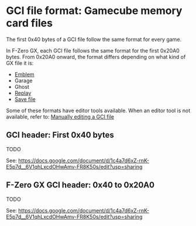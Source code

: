 # GCI file format: Gamecube memory card files

The first 0x40 bytes of a GCI file follow the same format for every game.

In F-Zero GX, each GCI file follows the same format for the first 0x20A0 bytes. From 0x20A0 onward, the format differs depending on what kind of GX file it is:

- [Emblem](gci_emblem.md)
- Garage
- Ghost
- [Replay](gci_replay.md)
- [Save file](gci_savefile.md)

Some of these formats have editor tools available. When an editor tool is not available, refer to: [Manually editing a GCI file](gci_manual_edit.md)


## GCI header: First 0x40 bytes

TODO

See: https://docs.google.com/document/d/1c4a7d6xZ-rnK-E5p7d__6V1qhLxcdOHwAmv-FR8K50s/edit?usp=sharing


## F-Zero GX GCI header: 0x40 to 0x20A0

TODO

See: https://docs.google.com/document/d/1c4a7d6xZ-rnK-E5p7d__6V1qhLxcdOHwAmv-FR8K50s/edit?usp=sharing
